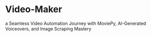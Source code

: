 # Video-Maker
a Seamless Video Automation Journey with MoviePy, AI-Generated Voiceovers, and Image Scraping Mastery
